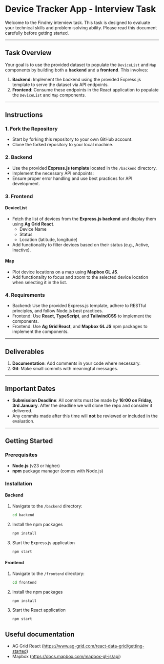 # Device Tracker App - Interview Task

Welcome to the Findmy interview task. This task is designed to evaluate your technical skills and problem-solving ability. Please read this document carefully before getting started.

---

## Task Overview

Your goal is to use the provided dataset to populate the `DeviceList` and `Map` components by building both a **backend** and a **frontend**. This involves:

1. **Backend**: Implement the backend using the provided Express.js template to serve the dataset via API endpoints.
2. **Frontend**: Consume these endpoints in the React application to populate the `DeviceList` and `Map` components.

---

## Instructions

### 1. Fork the Repository

- Start by forking this repository to your own GitHub account.
- Clone the forked repository to your local machine.

### 2. Backend

- Use the provided **Express.js template** located in the `/backend` directory.
- Implement the necessary API endpoints:
- Ensure proper error handling and use best practices for API development.

### 3. Frontend

#### DeviceList

- Fetch the list of devices from the **Express.js backend** and display them using **Ag Grid React**.
  - Device Name
  - Status
  - Location (latitude, longitude)
- Add functionality to filter devices based on their status (e.g., Active, Inactive).

#### Map

- Plot device locations on a map using **Mapbox GL JS**.
- Add functionality to focus and zoom to the selected device location when selecting it in the list.

### 4. Requirements

- Backend: Use the provided Express.js template, adhere to RESTful principles, and follow Node.js best practices.
- Frontend: Use **React**, **TypeScript**, and **TailwindCSS** to implement the components.
- Frontend: Use **Ag Grid React**, and **Mapbox GL JS** npm packages to implement the components.

---

## Deliverables

1. **Documentation**: Add comments in your code where necessary.
2. **Git**: Make small commits with meaningful messages.

---

## Important Dates

- **Submission Deadline**: All commits must be made by **16:00 on Friday, 3rd January**. After the deadline we will clone the repo and consider it delivered.
- Any commits made after this time will **not** be reviewed or included in the evaluation.

---

## Getting Started

### Prerequisites

- **Node.js** (v23 or higher)
- **npm** package manager (comes with Node.js)

### Installation

#### Backend

1. Navigate to the `/backend` directory:
   ```bash
   cd backend
   ```
2. Install the npm packages
   ```bash
   npm install
   ```
3. Start the Express.js application
   ```bash
   npm start
   ```

#### Frontend

1. Navigate to the `/frontend` directory:
   ```bash
   cd frontend
   ```
2. Install the npm packages
   ```bash
   npm install
   ```
3. Start the React application
   ```bash
   npm start
   ```

## Useful documentation

- AG Grid React (https://www.ag-grid.com/react-data-grid/getting-started)
- Mapbox (https://docs.mapbox.com/mapbox-gl-js/api)
